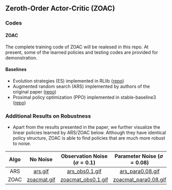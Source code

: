 ## Zeroth-Order Actor-Critic (ZOAC)
### Codes
#### ZOAC
The complete training code of ZOAC will be realesed in this repo.
At present, some of the learned policies and testing codes are provided for demonstration.
#### Baselines
* Evolution strategies (ES) implemented in RLlib ([repo](https://github.com/ray-project/ray/tree/master/rllib))
* Augmented random search (ARS) implemented by authors of the original paper ([repo](https://github.com/modestyachts/ARS))
* Proximal policy optimization (PPO) implemented in stable-baseline3 ([repo](https://github.com/DLR-RM/stable-baselines3))
### Additional Results on Robustness
* Apart from the results presented in the paper, we further visualize the linear policies learned by ARS/ZOAC below.
  Although they have identical policy structure, ZOAC is able to find policies that are much more robust to noise.

| Algo | No Noise | Observation Noise $(\sigma=0.1)$| Parameter Noise $(\sigma=0.08)$ |
|:---:|:---:|:---:|:---:|
| ARS | [ars.gif](https://i.ibb.co/02dK5jP/ars.gif)  | [ars_obs0.1.gif](https://i.ibb.co/TKZQWkp/ars-obs0-1.gif) | [ars_para0.08.gif](https://i.ibb.co/bPbKJYz/ars-para0-08.gif) |
| ZOAC | [zoacmat.gif](https://i.ibb.co/xCmyyB2/zoacmat.gif)  | [zoacmat_obs0.1.gif](https://i.ibb.co/tZbV4C5/zoacmat-obs0-1.gif) | [zoacmat_para0.08.gif](https://i.ibb.co/4FKbwmj/zoacmat-para0-08.gif) |